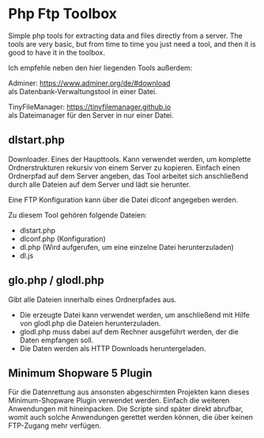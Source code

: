 # Php Ftp Toolbox
Simple php tools for extracting data and files directly from a server.
The tools are very basic, but from time to time you just need a tool,
and then it is good to have it in the toolbox.

Ich empfehle neben den hier liegenden Tools außerdem:

Adminer: https://www.adminer.org/de/#download<br />als Datenbank-Verwaltungstool in einer Datei.

TinyFileManager: https://tinyfilemanager.github.io<br />als Dateimanager für den Server in nur einer Datei.

## dlstart.php
Downloader. Eines der Haupttools.
Kann verwendet werden, um komplette Ordnerstrukturen rekursiv von einem Server zu kopieren.
Einfach einen Ordnerpfad auf dem Server angeben, das Tool arbeitet sich anschließend durch alle Dateien auf dem Server und lädt sie herunter.

Eine FTP Konfiguration kann über die Datei dlconf angegeben werden.

Zu diesem Tool gehören folgende Dateien:

* dlstart.php
* dlconf.php (Konfiguration)
* dl.php (Wird aufgerufen, um eine einzelne Datei herunterzuladen)
* dl.js

## glo.php / glodl.php

Gibt alle Dateien innerhalb eines Ordnerpfades aus.

* Die erzeugte Datei kann verwendet werden, um anschließend mit Hilfe von glodl.php die Dateien herunterzuladen.
* glodl.php muss dabei auf dem Rechner ausgeführt werden, der die Daten empfangen soll. 
* Die Daten werden als HTTP Downloads heruntergeladen.

## Minimum Shopware 5 Plugin

Für die Datenrettung aus ansonsten abgeschirmten Projekten kann dieses Minimum-Shopware Plugin verwendet werden.
Einfach die weiteren Anwendungen mit hineinpacken. Die Scripte sind später direkt abrufbar,
womit auch solche Anwendungen gerettet werden können, die über keinen FTP-Zugang mehr verfügen.

